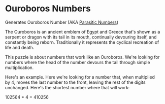 # Ouroboros Numbers
Generates Ouroboros Number (AKA
[Parasitic Numbers](https://en.wikipedia.org/wiki/Parasitic_number))

The Ouroboros is an ancient emblem of Egypt and Greece that's shown as a serpent
or dragon with its tail in its mouth, continually devouring itself, and
constantly being reborn. Traditionally it represents the cyclical recreation of
life and death.

This puzzle is about numbers that work like an Ouroboros. We're looking for
numbers where the head of the number devours the tail through simple
multiplication.

Here's an example. Here we're looking for a number that, when multiplied by 4,
moves the last number to the front, leaving the rest of the digits unchanged.
Here's the shortest number where that will work:

102564 * 4 = 410256
